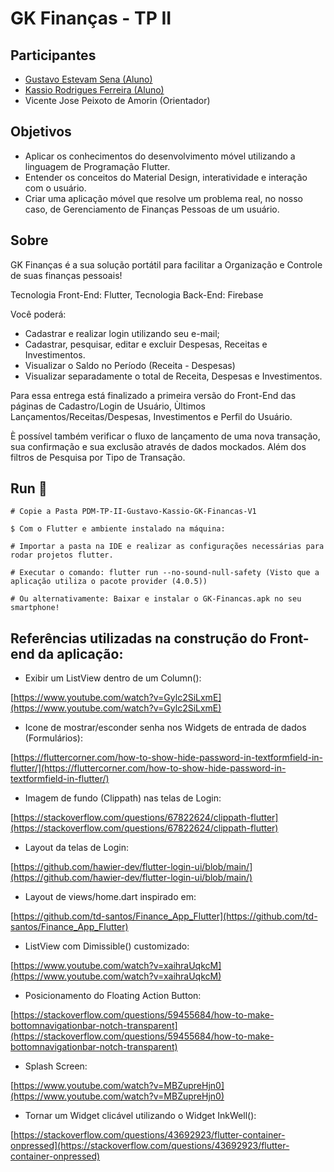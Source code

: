 # GK Finanças - TP II

## Participantes
-  [Gustavo Estevam Sena (Aluno)](https://github.com/Gultes)
-  [Kassio Rodrigues Ferreira (Aluno)](https://github.com/KassioRF)
- Vicente Jose Peixoto de Amorin (Orientador)

## Objetivos
- Aplicar os conhecimentos do desenvolvimento móvel utilizando a linguagem de Programação Flutter.
- Entender os conceitos do Material Design, interatividade e interação com o usuário.
- Criar uma aplicação móvel que resolve um problema real, no nosso caso, de Gerenciamento de Finanças Pessoas de um usuário.

## Sobre
GK Finanças é a sua solução portátil  para facilitar a Organização e Controle de suas finanças pessoais!

Tecnologia Front-End: Flutter,
Tecnologia Back-End: Firebase

Você poderá:

- Cadastrar e realizar login utilizando seu e-mail;
- Cadastrar, pesquisar, editar e excluir Despesas, Receitas e Investimentos.
- Visualizar o Saldo no Período (Receita - Despesas)
- Visualizar separadamente o total de Receita, Despesas e Investimentos.

Para essa entrega está finalizado a primeira versão  do Front-End das páginas de Cadastro/Login de Usuário, Ùltimos Lançamentos/Receitas/Despesas, Investimentos e Perfil do Usuário.

È possível também verificar o fluxo de lançamento de uma nova transação, sua confirmação e sua exclusão através de dados mockados. Além dos filtros de Pesquisa por Tipo de Transação.

## Run 🏃‍

```
# Copie a Pasta PDM-TP-II-Gustavo-Kassio-GK-Financas-V1

$ Com o Flutter e ambiente instalado na máquina:

# Importar a pasta na IDE e realizar as configurações necessárias para rodar projetos flutter.

# Executar o comando: flutter run --no-sound-null-safety (Visto que a aplicação utiliza o pacote provider (4.0.5))

# Ou alternativamente: Baixar e instalar o GK-Financas.apk no seu smartphone!
```

## Referências utilizadas na construção do Front-end da aplicação:

- Exibir um ListView dentro de um Column():

[https://www.youtube.com/watch?v=Gylc2SiLxmE](https://www.youtube.com/watch?v=Gylc2SiLxmE)

- Icone de mostrar/esconder senha nos Widgets de entrada de dados (Formulários):

[https://fluttercorner.com/how-to-show-hide-password-in-textformfield-in-flutter/](https://fluttercorner.com/how-to-show-hide-password-in-textformfield-in-flutter/)

- Imagem de fundo (Clippath) nas telas de Login:

[https://stackoverflow.com/questions/67822624/clippath-flutter](https://stackoverflow.com/questions/67822624/clippath-flutter)

- Layout da telas de Login:

[https://github.com/hawier-dev/flutter-login-ui/blob/main/](https://github.com/hawier-dev/flutter-login-ui/blob/main/)


- Layout de views/home.dart inspirado em:

[https://github.com/td-santos/Finance_App_Flutter](https://github.com/td-santos/Finance_App_Flutter)

- ListView com Dimissible() customizado:

[https://www.youtube.com/watch?v=xaihraUqkcM](https://www.youtube.com/watch?v=xaihraUqkcM)

- Posicionamento do Floating Action Button:

[https://stackoverflow.com/questions/59455684/how-to-make-bottomnavigationbar-notch-transparent](https://stackoverflow.com/questions/59455684/how-to-make-bottomnavigationbar-notch-transparent)


- Splash Screen:

[https://www.youtube.com/watch?v=MBZupreHjn0](https://www.youtube.com/watch?v=MBZupreHjn0)

- Tornar um Widget clicável utilizando o Widget InkWell():

[https://stackoverflow.com/questions/43692923/flutter-container-onpressed](https://stackoverflow.com/questions/43692923/flutter-container-onpressed)

